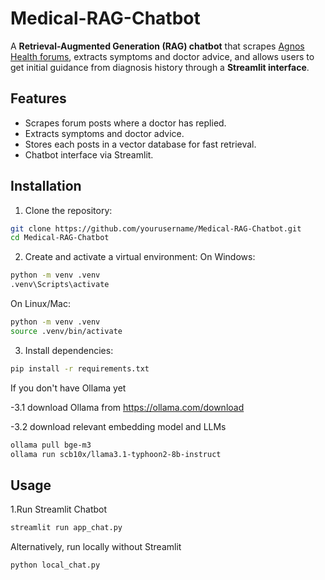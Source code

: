 # Medical-RAG-Chatbot

A **Retrieval-Augmented Generation (RAG) chatbot** that scrapes [Agnos Health forums](https://www.agnoshealth.com/forums), extracts symptoms and doctor advice, and allows users to get initial guidance from diagnosis history through a **Streamlit interface**.

## Features

- Scrapes forum posts where a doctor has replied.
- Extracts symptoms and doctor advice.
- Stores each posts in a vector database for fast retrieval.
- Chatbot interface via Streamlit.

## Installation

1. Clone the repository:
```bash
git clone https://github.com/yourusername/Medical-RAG-Chatbot.git
cd Medical-RAG-Chatbot
```
2. Create and activate a virtual environment:
  On Windows:
```bash
python -m venv .venv
.venv\Scripts\activate
```
  On Linux/Mac:
```bash
python -m venv .venv
source .venv/bin/activate
```
3. Install dependencies:
```bash
pip install -r requirements.txt
```
If you don't have Ollama yet

   -3.1 download Ollama from https://ollama.com/download

   -3.2 download relevant embedding model and LLMs
```bash
ollama pull bge-m3
ollama run scb10x/llama3.1-typhoon2-8b-instruct
```
## Usage
1.Run Streamlit Chatbot
```bash
streamlit run app_chat.py
```
Alternatively, run locally without Streamlit
```bash
python local_chat.py
```





